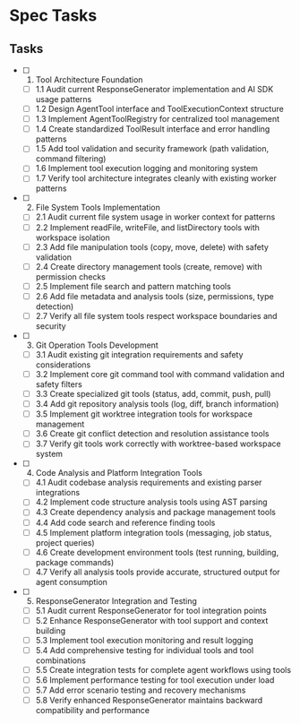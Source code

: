 # Spec Tasks

## Tasks

- [ ] 1. Tool Architecture Foundation
  - [ ] 1.1 Audit current ResponseGenerator implementation and AI SDK usage patterns
  - [ ] 1.2 Design AgentTool interface and ToolExecutionContext structure
  - [ ] 1.3 Implement AgentToolRegistry for centralized tool management
  - [ ] 1.4 Create standardized ToolResult interface and error handling patterns
  - [ ] 1.5 Add tool validation and security framework (path validation, command filtering)
  - [ ] 1.6 Implement tool execution logging and monitoring system
  - [ ] 1.7 Verify tool architecture integrates cleanly with existing worker patterns

- [ ] 2. File System Tools Implementation
  - [ ] 2.1 Audit current file system usage in worker context for patterns
  - [ ] 2.2 Implement readFile, writeFile, and listDirectory tools with workspace isolation
  - [ ] 2.3 Add file manipulation tools (copy, move, delete) with safety validation
  - [ ] 2.4 Create directory management tools (create, remove) with permission checks
  - [ ] 2.5 Implement file search and pattern matching tools
  - [ ] 2.6 Add file metadata and analysis tools (size, permissions, type detection)
  - [ ] 2.7 Verify all file system tools respect workspace boundaries and security

- [ ] 3. Git Operation Tools Development
  - [ ] 3.1 Audit existing git integration requirements and safety considerations
  - [ ] 3.2 Implement core git command tool with command validation and safety filters
  - [ ] 3.3 Create specialized git tools (status, add, commit, push, pull)
  - [ ] 3.4 Add git repository analysis tools (log, diff, branch information)
  - [ ] 3.5 Implement git worktree integration tools for workspace management
  - [ ] 3.6 Create git conflict detection and resolution assistance tools
  - [ ] 3.7 Verify git tools work correctly with worktree-based workspace system

- [ ] 4. Code Analysis and Platform Integration Tools
  - [ ] 4.1 Audit codebase analysis requirements and existing parser integrations
  - [ ] 4.2 Implement code structure analysis tools using AST parsing
  - [ ] 4.3 Create dependency analysis and package management tools
  - [ ] 4.4 Add code search and reference finding tools
  - [ ] 4.5 Implement platform integration tools (messaging, job status, project queries)
  - [ ] 4.6 Create development environment tools (test running, building, package commands)
  - [ ] 4.7 Verify all analysis tools provide accurate, structured output for agent consumption

- [ ] 5. ResponseGenerator Integration and Testing
  - [ ] 5.1 Audit current ResponseGenerator for tool integration points
  - [ ] 5.2 Enhance ResponseGenerator with tool support and context building
  - [ ] 5.3 Implement tool execution monitoring and result logging
  - [ ] 5.4 Add comprehensive testing for individual tools and tool combinations
  - [ ] 5.5 Create integration tests for complete agent workflows using tools
  - [ ] 5.6 Implement performance testing for tool execution under load
  - [ ] 5.7 Add error scenario testing and recovery mechanisms
  - [ ] 5.8 Verify enhanced ResponseGenerator maintains backward compatibility and performance